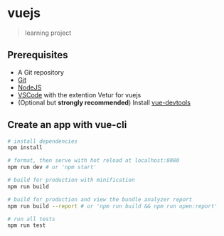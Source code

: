 # vuejs

> learning project

## Prerequisites

- A Git repository
- [Git](https://git-scm.com/downloads)
- [NodeJS](https://nodejs.org/en/download/) 
- [VSCode](https://code.visualstudio.com/download) with the extention Vetur for vuejs
- (Optional but **strongly recommended**) Install [vue-devtools](https://github.com/vuejs/vue-devtools)

## Create an app with vue-cli

```bash
# install dependencies
npm install

# format, then serve with hot reload at localhost:8080
npm run dev # or 'npm start'

# build for production with minification
npm run build

# build for production and view the bundle analyzer report
npm run build --report # or 'npm run build && npm run open:report'

# run all tests
npm run test
```
